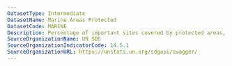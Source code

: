 ```yaml
---
DatasetType: Intermediate
DatasetName: Marine Areas Protected
DatasetCode: MARINE
Description: Percentage of important sites covered by protected areas, marine
SourceOrganizationName: UN SDG
SourceOrganizationIndicatorCode: 14.5.1
SourceOrganizationURL: https://unstats.un.org/sdgapi/swagger/
---
```


